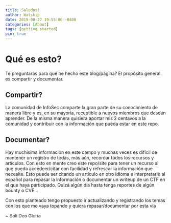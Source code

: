 ```yaml
---
title: Saludos!
author: Watskip
date: 2019-08-27 19:55:00 -0400
categories: [About]
tags: [getting started]
pin: true
---
```


# Qué es esto?

Te preguntarás para qué he hecho este blog/página? El propósito general es compartir y documentar.

## Compartir?

La comunidad de InfoSec comparte la gran parte de su conocimiento de manera libre y es, en su mayoría, receptible a nuevos miembros que desean aprender.
De la misma manera quisiera aportar mis 2 centavos a la comunidad y contribuir con la información que pueda estar en este repo.

## Documentar?

Hay muchísima información en este campo y muchas veces es difícil de mantener un registro de todas, más aún, recordar todos los recursos y artículos.
Con esto en mente creo este repo/site para tener un recurso al que pueda accedeer/citar con facilidad y refrescar la información que necesite.
Esto puede ser citando un artículo en otro idioma e interpretarlo al español para repasar la información o documentar un writeup de un CTF en el que haya participado.
Quizá algún día hasta tenga reportes de algún bounty o CVE...

Con esto planteado tengo propuesto ir actualizando y registrando los temas con los que me vaya topando y quiera repasar/documentar por esta vía


~ Soli Deo Gloria
